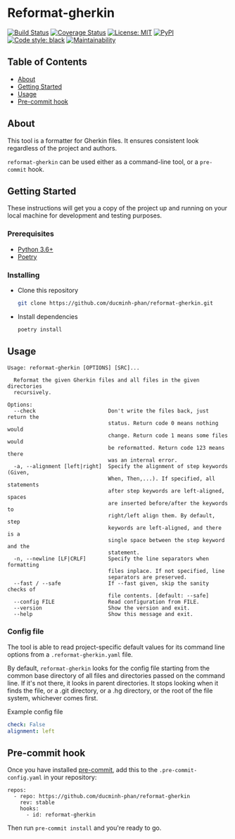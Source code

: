 # Reformat-gherkin

[![Build Status](https://travis-ci.com/ducminh-phan/reformat-gherkin.svg?branch=master)](https://travis-ci.com/ducminh-phan/reformat-gherkin) [![Coverage Status](https://coveralls.io/repos/github/ducminh-phan/reformat-gherkin/badge.svg?branch=master)](https://coveralls.io/github/ducminh-phan/reformat-gherkin?branch=master) [![License: MIT](https://img.shields.io/badge/License-MIT-yellow.svg)](https://opensource.org/licenses/MIT) [![PyPI](https://img.shields.io/pypi/v/reformat-gherkin.svg)](https://pypi.org/project/reformat-gherkin/) [![Code style: black](https://img.shields.io/badge/code%20style-black-000000.svg)](https://github.com/python/black) [![Maintainability](https://api.codeclimate.com/v1/badges/16718a231901c293215d/maintainability)](https://codeclimate.com/github/ducminh-phan/reformat-gherkin/maintainability)

## Table of Contents

- [About](#about)
- [Getting Started](#getting-started)
- [Usage](#usage)
- [Pre-commit hook](#pre-commit-hook)

## About

This tool is a formatter for Gherkin files. It ensures consistent look regardless of the project and authors.

`reformat-gherkin` can be used either as a command-line tool, or a `pre-commit` hook.

## Getting Started

These instructions will get you a copy of the project up and running on your local machine for development and testing purposes.

### Prerequisites

- [Python 3.6+](https://www.python.org/downloads/)
- [Poetry](https://poetry.eustace.io/)

### Installing

- Clone this repository
  ```bash
  git clone https://github.com/ducminh-phan/reformat-gherkin.git
  ```

- Install dependencies
  ```bash
  poetry install
  ```


## Usage

    Usage: reformat-gherkin [OPTIONS] [SRC]...
    
      Reformat the given Gherkin files and all files in the given directories
      recursively.
    
    Options:
      --check                       Don't write the files back, just return the
                                    status. Return code 0 means nothing would
                                    change. Return code 1 means some files would
                                    be reformatted. Return code 123 means there
                                    was an internal error.
      -a, --alignment [left|right]  Specify the alignment of step keywords (Given,
                                    When, Then,...). If specified, all statements
                                    after step keywords are left-aligned, spaces
                                    are inserted before/after the keywords to
                                    right/left align them. By default, step
                                    keywords are left-aligned, and there is a
                                    single space between the step keyword and the
                                    statement.
      -n, --newline [LF|CRLF]       Specify the line separators when formatting
                                    files inplace. If not specified, line
                                    separators are preserved.
      --fast / --safe               If --fast given, skip the sanity checks of
                                    file contents. [default: --safe]
      --config FILE                 Read configuration from FILE.
      --version                     Show the version and exit.
      --help                        Show this message and exit.

### Config file

The tool is able to read project-specific default values for its command line options from a `.reformat-gherkin.yaml` file.

By default, `reformat-gherkin` looks for the config file starting from the common base directory of all files and directories passed on the command line. If it's not there, it looks in parent directories. It stops looking when it finds the file, or a .git directory, or a .hg directory, or the root of the file system, whichever comes first.

Example config file

```yaml
check: False
alignment: left
```

## Pre-commit hook

Once you have installed [pre-commit](https://pre-commit.com/), add this to the `.pre-commit-config.yaml` in your repository:

    repos:
      - repo: https://github.com/ducminh-phan/reformat-gherkin
        rev: stable
        hooks:
          - id: reformat-gherkin

Then run `pre-commit install` and you're ready to go.
